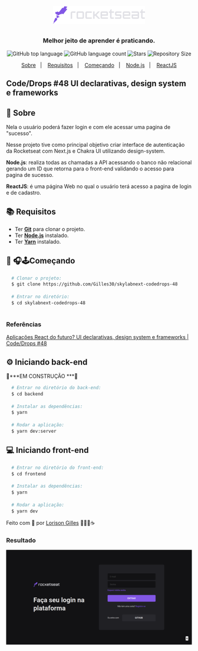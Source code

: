 <h1 align="center">
  <p align="center">
    <img alt="Rocketseat" src="./public/rocketseat.svg" width="250px" height="auto"/>
  </p>
  <h3 align="center">
    Melhor jeito de aprender é praticando.
  </h3>
  </p>
  <p align="center">
      <img alt="GitHub top language" src="https://img.shields.io/github/languages/top/Gilles30/skylabnext-codedrops-48?color=1db954">
      <img alt="GitHub language count" src="https://img.shields.io/github/languages/count/Gilles30/skylabnext-codedrops-48?color=1db954">
      <img alt="Stars" src="https://img.shields.io/github/stars/Gilles30/skylabnext-codedrops-48?color=1db954">
      <img alt="Repository Size" src="https://img.shields.io/github/repo-size/Gilles30/skylabnext-codedrops-48?color=1db954">
  </p>
</h1>

<p align="center">
  <a href="#page_with_curl-sobre">Sobre</a>&nbsp;&nbsp;&nbsp;|&nbsp;&nbsp;&nbsp;
  <a href="#books-requisitos">Requisitos</a>&nbsp;&nbsp;&nbsp;|&nbsp;&nbsp;&nbsp;
  <a href="#rocket-começando">Começando</a>&nbsp;&nbsp;&nbsp;|&nbsp;&nbsp;&nbsp;
  <a href="#gear-iniciando-back-end">Node.js</a>&nbsp;&nbsp;&nbsp;|&nbsp;&nbsp;&nbsp;
  <a href="#computer-iniciando-front-end">ReactJS</a>
</p>

## Code/Drops #48 UI declarativas, design system e frameworks

## :page_with_curl: Sobre


Nela o usuário poderá fazer login e com ele acessar uma pagina de "sucesso".

Nesse projeto tive como principal objetivo criar interface de autenticação da Rocketseat com Next.js e Chakra UI utilizando design-system.

**Node.js**: realiza todas as chamadas a API acessando o banco não relacional gerando um ID que retorna para o front-end validando o acesso para pagina de sucesso.

**ReactJS**: é uma página Web no qual o usuário terá acesso a pagina de login e de cadastro.

## :books: Requisitos
- Ter [**Git**](https://git-scm.com/) para clonar o projeto.
- Ter [**Node.js**](https://nodejs.org/en/) instalado.
- Ter [**Yarn**](https://classic.yarnpkg.com/pt-BR/docs/install/) instalado.

## :rocket: 🎧🕹Começando
``` bash
  # Clonar o projeto:
  $ git clone https://github.com/Gilles30/skylabnext-codedrops-48

  # Entrar no diretório:
  $ cd skylabnext-codedrops-48
  
```
### Referências

[Aplicações React do futuro? UI declarativas, design system e frameworks | Code/Drops #48](https://www.youtube.com/watch?v=6TEo2AxW-oQ)

## :gear: Iniciando back-end
🚧***EM CONSTRUÇÃO ***🚧
```bash
  # Entrar no diretório do back-end:
  $ cd backend

  # Instalar as dependências:
  $ yarn

  # Rodar a aplicação:
  $ yarn dev:server
```

## :computer: Iniciando front-end
```bash
  # Entrar no diretório do front-end:
  $ cd frontend

  # Instalar as dependências:
  $ yarn

  # Rodar a aplicação:
  $ yarn dev
```

Feito com 💜 por [Lorison Gilles](https://github.com/Gilles30) 🖖🏻👾☕

### Resultado

<img src=".github/preview.png" />
